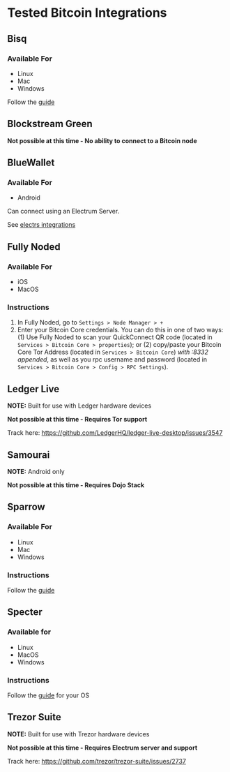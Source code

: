 # Tested Bitcoin Integrations

## Bisq

### Available For
- Linux
- Mac
- Windows

Follow the [guide](./integrations/bisq/guide.md)

## Blockstream Green

**Not possible at this time - No ability to connect to a Bitcoin node**

## BlueWallet

### Available For
- Android

Can connect using an Electrum Server.

See [electrs integrations](https://github.com/Start9Labs/electrs-wrapper/tree/master/docs/integrations/bluewallet)

## Fully Noded

### Available For
- iOS
- MacOS

### Instructions
1. In Fully Noded, go to `Settings > Node Manager > +`
2. Enter your Bitcoin Core credentials. You can do this in one of two ways: (1) Use Fully Noded to scan your QuickConnect QR code (located in `Services > Bitcoin Core > properties`); or (2) copy/paste your Bitcoin Core Tor Address (located in `Services > Bitcoin Core`) _with :8332 appended_, as well as you rpc username and password (located in `Services > Bitcoin Core > Config > RPC Settings`).

## Ledger Live

**NOTE:** Built for use with Ledger hardware devices

**Not possible at this time - Requires Tor support**

Track here: https://github.com/LedgerHQ/ledger-live-desktop/issues/3547

## Samourai

**NOTE:** Android only

**Not possible at this time - Requires Dojo Stack**

## Sparrow

### Available For
- Linux
- Mac
- Windows

### Instructions
Follow the [guide](/docs/integrations/sparrow/guide.md)

## Specter

### Available for
- Linux
- MacOS
- Windows

### Instructions
Follow the [guide](/docs/integrations/specter) for your OS

## Trezor Suite

**NOTE:** Built for use with Trezor hardware devices

**Not possible at this time - Requires Electrum server and support**

Track here: https://github.com/trezor/trezor-suite/issues/2737
